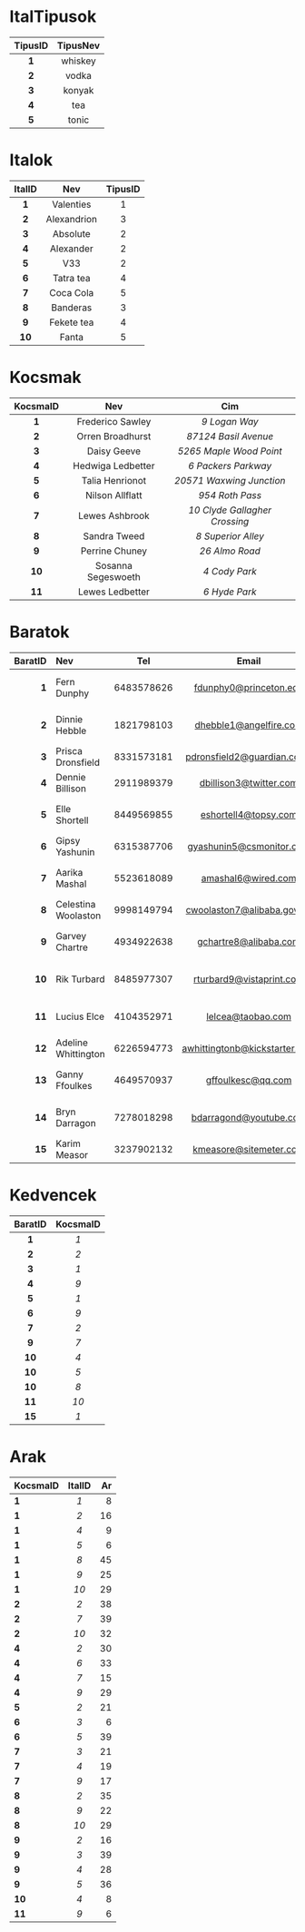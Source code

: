 # ItalTipusok

TipusID | TipusNev
:---: | :---:
**1** | whiskey
**2** | vodka
**3** | konyak
**4** | tea
**5** | tonic

# Italok

ItalID | Nev | TipusID
:---: | :---: | :---:
**1** | Valenties | 1
**2** | Alexandrion | 3
**3** | Absolute | 2
**4** | Alexander | 2
**5** | V33 | 2
**6** | Tatra tea | 4
**7** | Coca Cola | 5
**8** | Banderas | 3
**9** | Fekete tea | 4
**10** | Fanta | 5

# Kocsmak

KocsmaID | Nev | Cim
:---: | :---: | :---:
**1** | Frederico Sawley | *9 Logan Way*
**2** | Orren Broadhurst | *87124 Basil Avenue*
**3** | Daisy Geeve | *5265 Maple Wood Point*
**4** | Hedwiga Ledbetter | *6 Packers Parkway*
**5** | Talia Henrionot | *20571 Waxwing Junction*
**6** | Nilson Allflatt | *954 Roth Pass*
**7** | Lewes Ashbrook | *10 Clyde Gallagher Crossing*
**8** | Sandra Tweed | *8 Superior Alley*
**9** | Perrine Chuney | *26 Almo Road*
**10** | Sosanna Segeswoeth | *4 Cody Park*
**11** | Lewes Ledbetter | *6 Hyde Park*


# Baratok

BaratID | Nev | Tel | Email | Cim
---: | :--- | :---: | :---: | :---
**1** | Fern Dunphy | 6483578626 | fdunphy0@princeton.edu | 8261 Waxwing Place
**2** | Dinnie Hebble | 1821798103 | dhebble1@angelfire.com | 76066 Tennessee Road
**3** | Prisca Dronsfield | 8331573181 | pdronsfield2@guardian.co.uk | 5824 Brown Center
**4** | Dennie Billison | 2911989379 | dbillison3@twitter.com | 9 Bay Lane
**5** | Elle Shortell | 8449569855 | eshortell4@topsy.com | 291 Holy Cross Parkway
**6** | Gipsy Yashunin | 6315387706 | gyashunin5@csmonitor.com | 9 Meadow Ridge Hill
**7** | Aarika Mashal | 5523618089 | amashal6@wired.com | 288 Lotheville Avenue
**8** | Celestina Woolaston | 9998149794 | cwoolaston7@alibaba.gov.cn | 934 Kings Center
**9** | Garvey Chartre | 4934922638 | gchartre8@alibaba.com | 218 Spenser Terrace
**10** | Rik Turbard | 8485977307 | rturbard9@vistaprint.com | 737 Ramsey Plaza
**11** | Lucius Elce | 4104352971 | lelcea@taobao.com | 3636 Mockingbird Lane
**12** | Adeline Whittington | 6226594773 | awhittingtonb@kickstarter.com | 09 Lillian Street
**13** | Ganny Ffoulkes | 4649570937 | gffoulkesc@qq.com | 26595 Macpherson Court
**14** | Bryn Darragon | 7278018298 | bdarragond@youtube.com | 782 Fremont Crossing
**15** | Karim Measor | 3237902132 | kmeasore@sitemeter.com | 10 Division Lane


# Kedvencek

BaratID | KocsmaID
:---: | :---:
**1** | *1*
**2** | *2*
**3** | *1*
**4** | *9*
**5** | *1*
**6** | *9*
**7** | *2*
**9** | *7*
**10** | *4*
**10** | *5*
**10** | *8*
**11** | *10*
**15** | *1*

# Arak

KocsmaID | ItalID | Ar
:--- | :---: | ---:
**1** | *1* | 8
**1** | *2* | 16
**1** | *4* | 9
**1** | *5* | 6
**1** | *8* | 45
**1** | *9* | 25
**1** | *10* | 29
**2** | *2* | 38
**2** | *7* | 39
**2** | *10* | 32
**4** | *2* | 30
**4** | *6* | 33
**4** | *7* | 15
**4** | *9* | 29
**5** | *2* | 21
**6** | *3* | 6
**6** | *5* | 39
**7** | *3* | 21
**7** | *4* | 19
**7** | *9* | 17
**8** | *2* | 35
**8** | *9* | 22
**8** | *10* | 29
**9** | *2* | 16
**9** | *3* | 39
**9** | *4* | 28
**9** | *5* | 36
**10** | *4* | 8
**11** | *9* | 6